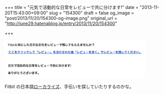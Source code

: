 +++
title = "元気で活動的な日常をレビューで共に分けます!"
date = "2013-11-20T15:43:00+09:00"
slug = "154300"
draft = false
og_image = "post/2013/11/20/154300-og-image.png"
original_url = "http://june29.hatenablog.jp/entry/2013/11/20/154300"

+++

<p><span itemscope itemtype="http://schema.org/Photograph"><img src="/post/2013/11/20/154300-20131120154126.png" alt="f:id:june29:20131120154126p:plain" title="f:id:june29:20131120154126p:plain" class="hatena-fotolife" itemprop="image"></span></p>
<p>Fitbit の日本語<a class="keyword" href="http://d.hatena.ne.jp/keyword/%A5%ED%A1%BC%A5%AB%A5%E9%A5%A4%A5%BA">ローカライズ</a>、手伝いを探していたりするのかな。</p>